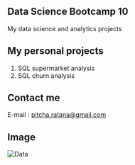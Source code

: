 ## Data Science Bootcamp 10
My data science and analytics projects

## My personal projects
1. SQL supermarket analysis
2. SQL churn analysis

## Contact me
E-mail : pitcha.ratana@gmail.com

## Image
![Data](https://encrypted-tbn0.gstatic.com/images?q=tbn:ANd9GcSzD-eBCcIVnsuCRXvwqLSmJjCesL7j55N4XQ&s)
